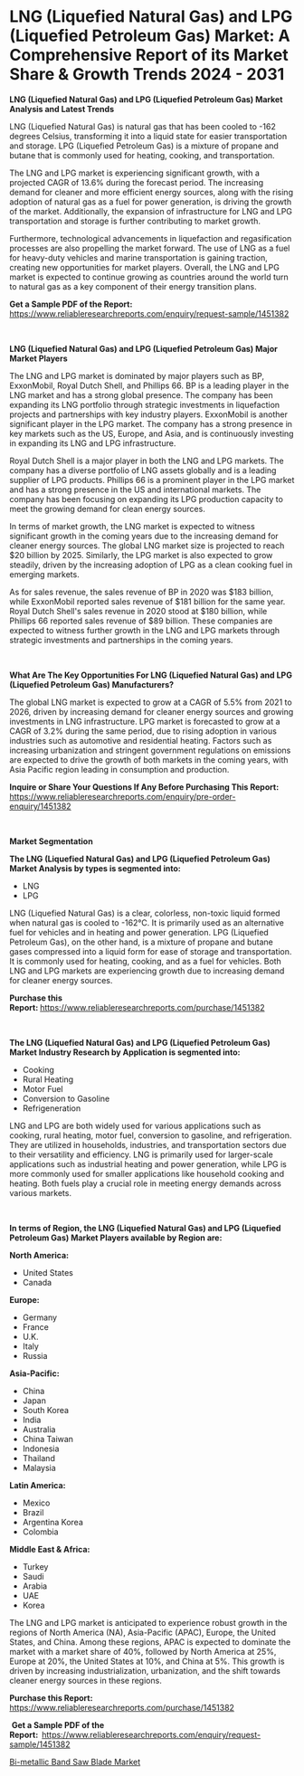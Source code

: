 <p><h1>LNG (Liquefied Natural Gas) and LPG (Liquefied Petroleum Gas) Market: A Comprehensive Report of its Market Share & Growth Trends 2024 - 2031</h1></p><p><strong>LNG (Liquefied Natural Gas) and LPG (Liquefied Petroleum Gas) Market Analysis and Latest Trends</strong></p>
<p><p>LNG (Liquefied Natural Gas) is natural gas that has been cooled to -162 degrees Celsius, transforming it into a liquid state for easier transportation and storage. LPG (Liquefied Petroleum Gas) is a mixture of propane and butane that is commonly used for heating, cooking, and transportation.</p><p>The LNG and LPG market is experiencing significant growth, with a projected CAGR of 13.6% during the forecast period. The increasing demand for cleaner and more efficient energy sources, along with the rising adoption of natural gas as a fuel for power generation, is driving the growth of the market. Additionally, the expansion of infrastructure for LNG and LPG transportation and storage is further contributing to market growth.</p><p>Furthermore, technological advancements in liquefaction and regasification processes are also propelling the market forward. The use of LNG as a fuel for heavy-duty vehicles and marine transportation is gaining traction, creating new opportunities for market players. Overall, the LNG and LPG market is expected to continue growing as countries around the world turn to natural gas as a key component of their energy transition plans.</p></p>
<p><strong>Get a Sample PDF of the Report:&nbsp;</strong> <a href="https://www.reliableresearchreports.com/enquiry/request-sample/1451382">https://www.reliableresearchreports.com/enquiry/request-sample/1451382</a></p>
<p>&nbsp;</p>
<p><strong>LNG (Liquefied Natural Gas) and LPG (Liquefied Petroleum Gas) Major Market Players</strong></p>
<p><p>The LNG and LPG market is dominated by major players such as BP, ExxonMobil, Royal Dutch Shell, and Phillips 66. BP is a leading player in the LNG market and has a strong global presence. The company has been expanding its LNG portfolio through strategic investments in liquefaction projects and partnerships with key industry players. ExxonMobil is another significant player in the LPG market. The company has a strong presence in key markets such as the US, Europe, and Asia, and is continuously investing in expanding its LNG and LPG infrastructure.</p><p>Royal Dutch Shell is a major player in both the LNG and LPG markets. The company has a diverse portfolio of LNG assets globally and is a leading supplier of LPG products. Phillips 66 is a prominent player in the LPG market and has a strong presence in the US and international markets. The company has been focusing on expanding its LPG production capacity to meet the growing demand for clean energy sources.</p><p>In terms of market growth, the LNG market is expected to witness significant growth in the coming years due to the increasing demand for cleaner energy sources. The global LNG market size is projected to reach $20 billion by 2025. Similarly, the LPG market is also expected to grow steadily, driven by the increasing adoption of LPG as a clean cooking fuel in emerging markets.</p><p>As for sales revenue, the sales revenue of BP in 2020 was $183 billion, while ExxonMobil reported sales revenue of $181 billion for the same year. Royal Dutch Shell's sales revenue in 2020 stood at $180 billion, while Phillips 66 reported sales revenue of $89 billion. These companies are expected to witness further growth in the LNG and LPG markets through strategic investments and partnerships in the coming years.</p></p>
<p>&nbsp;</p>
<p><strong>What Are The Key Opportunities For LNG (Liquefied Natural Gas) and LPG (Liquefied Petroleum Gas) Manufacturers?</strong></p>
<p><p>The global LNG market is expected to grow at a CAGR of 5.5% from 2021 to 2026, driven by increasing demand for cleaner energy sources and growing investments in LNG infrastructure. LPG market is forecasted to grow at a CAGR of 3.2% during the same period, due to rising adoption in various industries such as automotive and residential heating. Factors such as increasing urbanization and stringent government regulations on emissions are expected to drive the growth of both markets in the coming years, with Asia Pacific region leading in consumption and production.</p></p>
<p><strong>Inquire or Share Your Questions If Any Before Purchasing This Report:</strong> <a href="https://www.reliableresearchreports.com/enquiry/pre-order-enquiry/1451382">https://www.reliableresearchreports.com/enquiry/pre-order-enquiry/1451382</a></p>
<p>&nbsp;</p>
<p><strong>Market Segmentation</strong></p>
<p><strong>The LNG (Liquefied Natural Gas) and LPG (Liquefied Petroleum Gas) Market Analysis by types is segmented into:</strong></p>
<p><ul><li>LNG</li><li>LPG</li></ul></p>
<p><p>LNG (Liquefied Natural Gas) is a clear, colorless, non-toxic liquid formed when natural gas is cooled to -162°C. It is primarily used as an alternative fuel for vehicles and in heating and power generation. LPG (Liquefied Petroleum Gas), on the other hand, is a mixture of propane and butane gases compressed into a liquid form for ease of storage and transportation. It is commonly used for heating, cooking, and as a fuel for vehicles. Both LNG and LPG markets are experiencing growth due to increasing demand for cleaner energy sources.</p></p>
<p><strong>Purchase this Report:&nbsp;</strong><a href="https://www.reliableresearchreports.com/purchase/1451382">https://www.reliableresearchreports.com/purchase/1451382</a></p>
<p>&nbsp;</p>
<p><strong>The LNG (Liquefied Natural Gas) and LPG (Liquefied Petroleum Gas) Market Industry Research by Application is segmented into:</strong></p>
<p><ul><li>Cooking</li><li>Rural Heating</li><li>Motor Fuel</li><li>Conversion to Gasoline</li><li>Refrigeneration</li></ul></p>
<p><p>LNG and LPG are both widely used for various applications such as cooking, rural heating, motor fuel, conversion to gasoline, and refrigeration. They are utilized in households, industries, and transportation sectors due to their versatility and efficiency. LNG is primarily used for larger-scale applications such as industrial heating and power generation, while LPG is more commonly used for smaller applications like household cooking and heating. Both fuels play a crucial role in meeting energy demands across various markets.</p></p>
<p>&nbsp;</p>
<p><strong>In terms of Region, the LNG (Liquefied Natural Gas) and LPG (Liquefied Petroleum Gas) Market Players available by Region are:</strong></p>
<p>
    <p> <strong> North America: </strong>
        <ul>
            <li>United States</li>
            <li>Canada</li>
        </ul>
        </p> 
    <p> <strong> Europe: </strong>
        <ul>
            <li>Germany</li>
            <li>France</li>
            <li>U.K.</li>
            <li>Italy</li>
            <li>Russia</li>
        </ul>
        </p> 
    <p> <strong> Asia-Pacific: </strong>
        <ul>
            <li>China</li>
            <li>Japan</li>
            <li>South Korea</li>
            <li>India</li>
            <li>Australia</li>
            <li>China Taiwan</li>
            <li>Indonesia</li>
            <li>Thailand</li>
            <li>Malaysia</li>
        </ul>
        </p> 
    <p> <strong> Latin America: </strong>
        <ul>
            <li>Mexico</li>
            <li>Brazil</li>
            <li>Argentina Korea</li>
            <li>Colombia</li>
        </ul>
        </p> 
    <p> <strong> Middle East & Africa: </strong>
        <ul>
            <li>Turkey</li>
            <li>Saudi</li>
            <li>Arabia</li>
            <li>UAE</li>
            <li>Korea</li>
        </ul>
    </p>
    </p>
<p><p>The LNG and LPG market is anticipated to experience robust growth in the regions of North America (NA), Asia-Pacific (APAC), Europe, the United States, and China. Among these regions, APAC is expected to dominate the market with a market share of 40%, followed by North America at 25%, Europe at 20%, the United States at 10%, and China at 5%. This growth is driven by increasing industrialization, urbanization, and the shift towards cleaner energy sources in these regions.</p></p>
<p><strong>Purchase this Report: </strong><a href="https://www.reliableresearchreports.com/purchase/1451382">https://www.reliableresearchreports.com/purchase/1451382</a></p>
<p>&nbsp;<strong>Get a Sample PDF of the Report:&nbsp;&nbsp;</strong><a href="https://www.reliableresearchreports.com/enquiry/request-sample/1451382">https://www.reliableresearchreports.com/enquiry/request-sample/1451382</a></p>
<p><strong></strong></p>
<p><p><a href="https://noble-drawer-34c.notion.site/Bi-metallic-Band-Saw-Blade-Market-Size-Global-Industry-Overview-Market-Segmentation-and-Forecast--aa380499b7494cf6ae97a9fee95297a2">Bi-metallic Band Saw Blade Market</a></p></p>